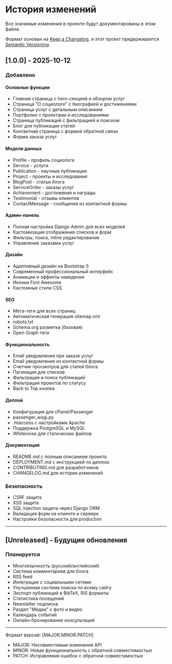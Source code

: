 # История изменений

Все значимые изменения в проекте будут документированы в этом файле.

Формат основан на [Keep a Changelog](https://keepachangelog.com/ru/1.0.0/),
и этот проект придерживается [Semantic Versioning](https://semver.org/lang/ru/).

## [1.0.0] - 2025-10-12

### Добавлено

#### Основные функции
- Главная страница с hero-секцией и обзором услуг
- Страница "О социологе" с биографией и достижениями
- Страница услуг с детальным описанием
- Портфолио с проектами и исследованиями
- Страница публикаций с фильтрацией и поиском
- Блог для публикации статей
- Контактная страница с формой обратной связи
- Форма заказа услуг

#### Модели данных
- Profile - профиль социолога
- Service - услуги
- Publication - научные публикации
- Project - проекты и исследования
- BlogPost - статьи блога
- ServiceOrder - заказы услуг
- Achievement - достижения и награды
- Testimonial - отзывы клиентов
- ContactMessage - сообщения из контактной формы

#### Админ-панель
- Полная настройка Django Admin для всех моделей
- Кастомизация отображения списков и форм
- Фильтры, поиск, inline редактирование
- Управление заказами услуг

#### Дизайн
- Адаптивный дизайн на Bootstrap 5
- Современный профессиональный интерфейс
- Анимации и эффекты наведения
- Иконки Font Awesome
- Кастомные стили CSS

#### SEO
- Мета-теги для всех страниц
- Автоматическая генерация sitemap.xml
- robots.txt
- Schema.org разметка (базовая)
- Open Graph теги

#### Функциональность
- Email уведомления при заказе услуг
- Email уведомления из контактной формы
- Счетчик просмотров для статей блога
- Пагинация для списков
- Фильтрация и поиск публикаций
- Фильтрация проектов по статусу
- Back to Top кнопка

#### Деплой
- Конфигурация для cPanel/Passenger
- passenger_wsgi.py
- .htaccess с настройками Apache
- Поддержка PostgreSQL и MySQL
- Whitenoise для статических файлов

#### Документация
- README.md с полным описанием проекта
- DEPLOYMENT.md с инструкцией по деплою
- CONTRIBUTING.md для разработчиков
- CHANGELOG.md для истории изменений

### Безопасность
- CSRF защита
- XSS защита
- SQL injection защита через Django ORM
- Валидация форм на клиенте и сервере
- Настройки безопасности для production

---

## [Unreleased] - Будущие обновления

### Планируется

- Многоязычность (русский/английский)
- Система комментариев для блога
- RSS feed
- Интеграция с социальными сетями
- Улучшенная система поиска по всему сайту
- Экспорт публикаций в BibTeX, RIS форматы
- Статистика посещений
- Newsletter подписка
- Раздел "Медиа" с фото и видео
- Календарь событий
- Онлайн-бронирование консультаций

---

Формат версий: [MAJOR.MINOR.PATCH]
- MAJOR: Несовместимые изменения API
- MINOR: Новая функциональность с обратной совместимостью
- PATCH: Исправления ошибок с обратной совместимостью

